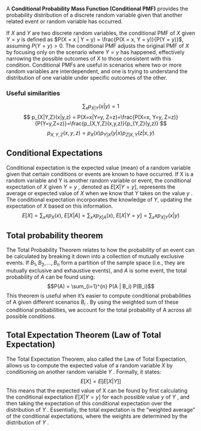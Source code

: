 A **Conditional Probability Mass Function (Conditional PMF)** provides the probability distribution of a discrete random variable given that another related event or random variable has occurred. 

If $X$ and $Y$ are two discrete random variables, the conditional PMF of $X$ given $Y = y$ is defined as $P(X = x | Y = y) = \frac{P(X = x, Y = y)}{P(Y = y)}$, assuming $P(Y = y) > 0$. 
The conditional PMF adjusts the original PMF of $X$ by focusing only on the scenario where $Y = y$ has happened, effectively narrowing the possible outcomes of $X$ to those consistent with this condition. Conditional PMFs are useful in scenarios where two or more random variables are interdependent, and one is trying to understand the distribution of one variable under specific outcomes of the other.

### Useful similarities
$$
\sum_x p_{X|Y}(x|y) = 1
$$
$$
p_{X|Y,Z}(x|y,z) = P(X=x|Y=y, Z=z)=\frac{P(X=x, Y=y, Z=z)}{P(Y=y,Z=z)}=\frac{p_{X,Y,Z}(x,y,z)}{p_{Y,Z}(y,z)}
$$
$$
p_{X,Y,Z}(x,y,z)=p_X(x)p_{Y|X}(y|x)p_{Z|X,Y}(z|x,y)
$$
## Conditional Expectations
Conditional expectation is the expected value (mean) of a random variable given that certain conditions or events are known to have occurred. If  X  is a random variable and  Y  is another random variable or event, the conditional expectation of  $X$  given  $Y = y$ , denoted as $E[X | Y = y]$, represents the average or expected value of  $X$  when we know that  $Y$  takes on the value  $y$ . The conditional expectation incorporates the knowledge of $Y$, updating the expectation of  $X$  based on this information.
$$
E[X]=\sum_xxp_X(x),\ E[X|A]=\sum_xxp_{X|A}(x),\ E[X|Y=y]=\sum_xxp_{X|Y}(x|y)
$$

## Total probability theorem
The Total Probability Theorem relates to how the probability of an event can be calculated by breaking it down into a collection of mutually exclusive events. If  $B_1, B_2, …, B_n$  form a partition of the sample space (i.e., they are mutually exclusive and exhaustive events), and  $A$  is some event, the total probability of  $A$  can be found using:
$$P(A) = \sum_{i=1}^{n} P(A | B_i) P(B_i)$$
This theorem is useful when it’s easier to compute conditional probabilities of  A  given different scenarios  $B_i$ . By using the weighted sum of these conditional probabilities, we account for the total probability of  A  across all possible conditions.

## Total Expectation Theorem (Law of Total Expectation)

The Total Expectation Theorem, also called the Law of Total Expectation, allows us to compute the expected value of a random variable  $X$  by conditioning on another random variable  $Y$ . Formally, it states:
$$E[X] = E[E[X | Y]]$$
This means that the expected value of  X  can be found by first calculating the conditional expectation  $E[X | Y = y]$  for each possible value $y$  of  $Y$ , and then taking the expectation of this conditional expectation over the distribution of  $Y$ . Essentially, the total expectation is the “weighted average” of the conditional expectations, where the weights are determined by the distribution of  $Y$ .
